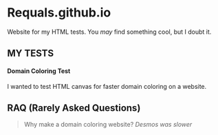 # Requals.github.io
Website for my HTML tests. You *may* find something cool, but I doubt it.



## MY TESTS

#### Domain Coloring Test
I wanted to test HTML canvas for faster domain coloring on a website.



## RAQ **(Rarely Asked Questions)**

> Why make a domain coloring website?
*Desmos was slower*

